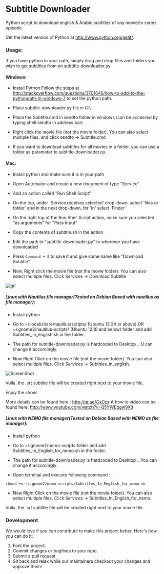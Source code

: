 Subtitle Downloader
===================

Python script to download english & Arabic subtitles of any movie/tv series episode.


Get the latest version of Python at http://www.python.org/getit/.

### Usage:
If you have python in your path, simply drag and drop files and folders you wish to get subtitles from on subtitle-downloader.py

#### Windows:
* Install Python
    Follow the steps at http://stackoverflow.com/questions/3701646/how-to-add-to-the-pythonpath-in-windows-7 to set the python path.

* Place subtitle-downloader.py file in C:\

* Place the Subtitle.cmd in sendto folder in windows (can be accessed by typing shell:sendto in address bar)

* Right click the movie file (not the movie folder). You can also select multiple files.
and click sendto -> Subtitle.cmd

* If you want to download subtitles for all movies in a folder, you can use a folder as parameter to subtitle-downloader.py.

#### Mac:
* Install python and make sure it is in your path

* Open Automator and create a new document of type "Service"

* Add an action called "Run Shell Script"

* On the top, under 'Service receives selected' drop-down, select 'files or folder' and in the next drop-down, for 'in' select 'Finder'

* On the right top of the Run Shell Script action, make sure you selected "as arguments" for "Pass Input"

* Copy the contents of subtitle.sh in the action

* Edit the path to "subtitle-downloader.py" to wherever you have downloaded

* Press `Command + S` to save it and give some name like "Download Subtitle"

* Now, Right click the movie file (not the movie folder). You can also select multiple files. Click Services -> Download Subtitle

![gif](https://cloud.githubusercontent.com/assets/12420351/24872579/2dd8f016-1e1e-11e7-89cd-d418688da0d1.gif)

##### Linux with Nautilus file manager(Tested on Debian Based with nautilus as file manager):
* Install python

* Go to ~/.local/share/nautilus/scripts/ (Ubuntu 13.04 or above) OR ~/.gnome2/nautilus-scripts/ (Ubuntu 12.10 and below) folder and add Subtitles_in_english.sh in the folder.

* The path for subtitle-downloader.py is hardcoded to Desktop ...U can change it accordingly.

* Now Right Click on the movie file (not the movie folder). You can also select multiple files. Click Services -> Subtitles_in_english.


![ScreenShot](https://cloud.githubusercontent.com/assets/1637697/3078931/1a693b9a-e487-11e3-8d51-64dce970ad9d.gif)

Voila. the .srt subtitle file will be created right next to your movie file.

Enjoy the show!

More details can be found here : http://qr.ae/GxOcx
A how to video can be found here: http://www.youtube.com/watch?v=Q5YWEqgw9X8

##### Linux with NEMO file manager(Tested on Debian Based with NEMO as file manager):
* Install python

* Go to ~/.gnome2/nemo-scripts folder and add Subtitles_In_English_for_nemo.sh in the folder.

* The path for subtitle-downloader.py is hardcoded to Desktop ...You can change it accordingly.

* Open terminal and execute following command :
```
chmod +x ~/.gnome2/nemo-scripts/Subtitles_In_English_for_nemo.sh
```

* Now Right Click on the movie file (not the movie folder). You can also select multiple files. Click Services -> Subtitles_In_English_for_nemo.

Voila. the .srt subtitle file will be created right next to your movie file.

### Development

We would love if you can contribute to make this project better. Here's how you can do it:

1. Fork the project.
2. Commit changes or bugfixes to your repo.
3. Submit a pull request
4. Sit back and relax while our maintainers checkout your changes and approve them!

